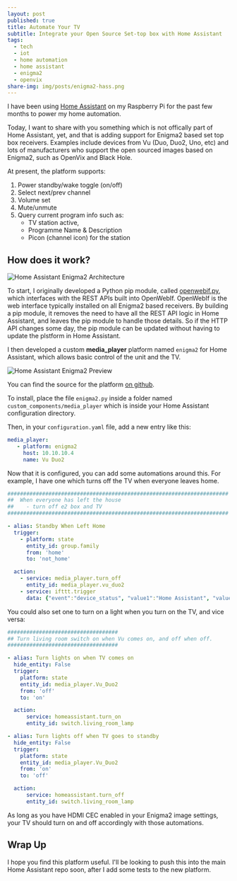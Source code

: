 ```yaml
---
layout: post
published: true
title: Automate Your TV
subtitle: Integrate your Open Source Set-top box with Home Assistant
tags:
  - tech
  - iot
  - home automation
  - home assistant
  - enigma2
  - openvix
share-img: img/posts/enigma2-hass.png
---
```

I have been using [Home Assistant][1] on my Raspberry Pi for the past few months to power my home automation. 

Today, I want to share with you something which is not offically part of Home Assistant, yet, and that is adding support for Enigma2 based set top box receivers. Examples include devices from Vu (Duo, Duo2, Uno, etc) and lots of manufacturers who support the open sourced images based on Enigma2, such as OpenVix and Black Hole.

At present, the platform supports:

1. Power standby/wake toggle (on/off)
2. Select next/prev channel
3. Volume set
4. Mute/unmute
5. Query current program info such as:
	- TV station active, 
    - Programme Name & Description
    - Picon (channel icon) for the station

## How does it work?

![Home Assistant Enigma2 Architecture]({{site.baseurl}}/img/posts/enigma2-hass.png)

To start, I originally developed a Python pip module, called [openwebif.py][2], which interfaces with the REST APIs built into OpenWebIf. OpenWebIf is the web interface typically installed on all Enigma2 based receivers. By building a pip module, it removes the need to have all the REST API logic in Home Assistant, and leaves the pip module to handle those details. So if the HTTP API changes some day, the pip module can be updated without having to update the plstform in Home Assistant.

I then developed a custom **media_player** platform named `enigma2` for Home Assistant, which allows basic control of the unit and the TV. 


![Home Assistant Enigma2 Preview]({{site.baseurl}}/img/posts/enigma2gif.gif)

You can find the source for the platform [on github][3]. 

To install, place the file `enigma2.py` inside a folder named  `custom_components/media_player` which is inside your Home Assistant configuration directory.

Then, in your `configuration.yaml` file, add a new entry like this:
```yaml
media_player:
   - platform: enigma2
     host: 10.10.10.4
     name: Vu Duo2
```

Now that it is configured, you can add some automations around this. For example, I have one which turns off the TV when everyone leaves home.

```yaml
######################################################################
##  When everyone has left the house
##    - turn off e2 box and TV
######################################################################

- alias: Standby When Left Home
  trigger:
    - platform: state
      entity_id: group.family
      from: 'home'
      to: 'not_home'

  action:
    - service: media_player.turn_off
      entity_id: media_player.vu_duo2
    - service: ifttt.trigger
      data: {"event":"device_status", "value1":"Home Assistant", "value2":"Everyone Away From Home Triggered"}
```
You could also set one to turn on a light when you turn on the TV, and vice versa:

```yaml
###################################
## Turn living room switch on when Vu comes on, and off when off.
###################################

- alias: Turn lights on when TV comes on
  hide_entity: False
  trigger:
    platform: state
    entity_id: media_player.Vu_Duo2
    from: 'off'
    to: 'on'

  action:
      service: homeassistant.turn_on
      entity_id: switch.living_room_lamp

- alias: Turn lights off when TV goes to standby
  hide_entity: False
  trigger:
    platform: state
    entity_id: media_player.Vu_Duo2
    from: 'on'
    to: 'off'

  action:
      service: homeassistant.turn_off
      entity_id: switch.living_room_lamp
```
As long as you have HDMI CEC enabled in your Enigma2 image settings, your TV should turn on and off accordingly with those automations.

## Wrap Up
I hope you find this platform useful. I'll be looking to push this into the main Home Assistant repo soon, after I add some tests to the new platform. 


[1]: https://home-assistant.io
[2]: https://github.com/fbradyirl/openwebif.py
[3]: https://github.com/home-assistant/home-assistant/pull/21271/files
